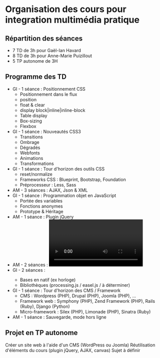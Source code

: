# Organisation des cours pour integration multimédia pratique 

## Répartition des séances

* 7 TD de 3h pour Gaël-Ian Havard
* 8 TD de 3h pour Anne-Marie Puizillout
* 5 TP autonome de 3H

## Programme des TD

- GI - 1 séance : Positionnement CSS
  * Positionnement dans le flux
  * position
  * float & clear
  * display block|inline|inline-block
  * Table display
  * Box-sizing
  * Flexbox
- GI - 1 séance : Nouveautés CSS3
  * Transitions
  * Ombrage
  * Dégradés
  * Webfonts
  * Animations
  * Transformations
- GI - 1 séance  : Tour d'horizon des outils CSS
  * reset/normalize
  * Frameworks CSS : Blueprint, Bootstrap, Foundation
  * Préprocesseur : Less, Sass
- AM - 3 séances : AJAX, Json & XML
- GI - 1 séance : Programmation objet en JavaScript
  * Portée des variables
  * Fonctions anonymes
  * Prototype & Héritage
- AM - 1 séance :  Plugin jQuery
- AM - 2 séances : <video>, son API et la liaison avec Flash
- GI - 2 séances : <canvas>
  * Bases en natif (ex horloge)
  * Bibliothèques (processing.js / easel.js / à déterminer)
- GI - 1 séance  : Tour d'horizon des CMS / Framework
  * CMS : Wordpress (PHP), Drupal (PHP), Joomla (PHP), …
  * Framework web : Symphony (PHP), Zend Framework (PHP), Rails (Ruby), Django (Python)
  * Micro-framework : Silex (PHP), Limonade (PHP), Sinatra (Ruby)
- AM - 1 séance  : Sauvegarde, mode hors ligne

## Projet en TP autonome

Créer un site web à l'aide d'un CMS (WordPress ou Joomla)
Réutilisation d'éléments du cours (plugin jQuery, AJAX, canvas)
Sujet à définir